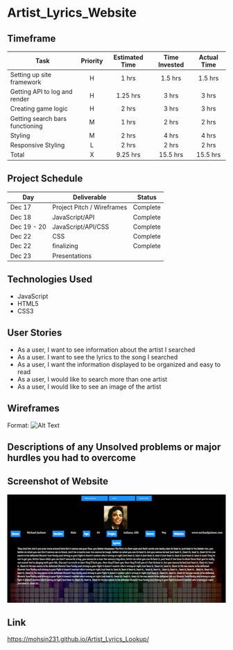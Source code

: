 # Artist_Lyrics_Website

 ## Timeframe
 
| Task | Priority | Estimated Time | Time Invested | Actual Time |
| --- | :---: |  :---: | :---: | :---: |
| Setting up site framework | H | 1 hrs| 1.5 hrs | 1.5 hrs |
| Getting API to log and render | H |  1.25 hrs| 3 hrs | 3 hrs | Spotify API didn't work
| Creating game logic | H | 2 hrs| 3 hrs |  3 hrs  |
| Getting search bars functioning | M | 1 hrs|  2 hrs | 2 hrs |
| Styling| M | 2 hrs|   4 hrs|  4 hrs |
| Responsive Styling | L | 2 hrs| 2 hrs |  2 hrs  |
| Total | X | 9.25 hrs | 15.5 hrs  |  15.5 hrs|

## Project Schedule 

|  Day | Deliverable | Status
|---|---| ---|
|Dec 17| Project Pitch / Wireframes | Complete
|Dec 18| JavaScript/API | Complete
|Dec 19 - 20 | JavaScript/API/CSS | Complete
|Dec 22| CSS  | Complete
|Dec 22| finalizing | Complete
|Dec 23| Presentations |

## Technologies Used 
* JavaScript
* HTML5
* CSS3

## User Stories 
* As a user, I want to see information about the artist I searched
* As a user. I want to see the lyrics to the song I searched
* As a user, I want the information displayed to be organized and easy to read
* As a user, I would like to search more than one artist
* As a user, I would like to see an image of the artist

## Wireframes 
Format: ![Alt Text](https://giphy.com/gifs/3xz2BvAjg73osHP2ww/html5)

## Descriptions of any Unsolved problems or major hurdles you had to overcome

## Screenshot of Website 
![Website](screenshot.PNG)

## Link
https://mohsin231.github.io/Artist_Lyrics_Lookup/


